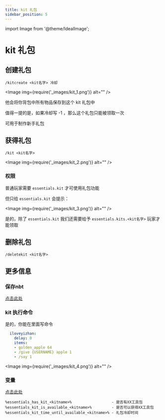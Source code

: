 ```yaml
---
title: kit 礼包
sidebar_position: 5
---
```


import Image from '@theme/IdealImage';

# kit 礼包

## 创建礼包

```text
/kitcreate <kit名字> 冷却
```

<Image img={require('_images/kit_1.png')} alt="" />

他会将你背包中所有物品保存到这个 kit 礼包中

值得一提的是，如果冷却写 -1 ，那么这个礼包只能被领取一次

可用于制作新手礼包

## 获得礼包

```text
/kit <kit名字>
```

<Image img={require('_images/kit_2.png')} alt="" />

### 权限

普通玩家需要 `essentials.kit` 才可使用礼包功能

但只给 `essentials.kit` 会提示：

<Image img={require('_images/kit_3.png')} alt="" />

是的，除了 `essentials.kit` 我们还需要给予 `essentials.kits.<kit名字>` 玩家才能领取

## 删除礼包

```text
/deletekit <kit名字>
```

## 更多信息

### 保存nbt

[点击此处](ConfigTips.md#礼包工具包)

### kit 执行命令

是的，你能在里面写命令

```yaml
  iloveyizhan:
    delay: 0
    items:
    - golden_apple 64
    - /give {USERNAME} apple 1
    - /say 1
```

<Image img={require('_images/kit_4.png')} alt="" />

### 变量

[点击此处](PapiSupport.md)

```text
%essentials_has_kit_<kitname>%                  - 是否有XX工具包
%essentials_kit_is_available_<kitname>%         - 是否可以获得XX工具包
%essentials_kit_time_until_available_<kitname>% - 礼包冷却时间
```
